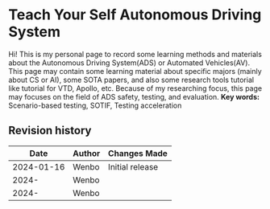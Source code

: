 # Teach Your Self Autonomous Driving System
Hi! This is my personal page to record some learning methods and materials about the Autonomous Driving System(ADS) or Automated Vehicles(AV). This page may contain some learning material about specific majors (mainly about CS or AI), some SOTA papers, and also some research tools tutorial like tutorial for VTD, Apollo, etc.  Because of my researching focus, this page may focuses on the field of ADS safety, testing, and evaluation. 
**Key words:** Scenario-based testing, SOTIF, Testing acceleration

## Revision history
| Date       | Author      | Changes Made          |
|------------|-------------|-----------------------|
| 2024-01-16 | Wenbo       | Initial release       |
| 2024- | Wenbo |    |
| 2024- | Wenbo   | |

